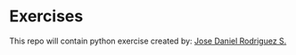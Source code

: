 # Exercises

This repo will contain python exercise created by: [Jose Daniel Rodriguez S.](https://www.linkedin.com/in/daniel-rodriguez1983)

